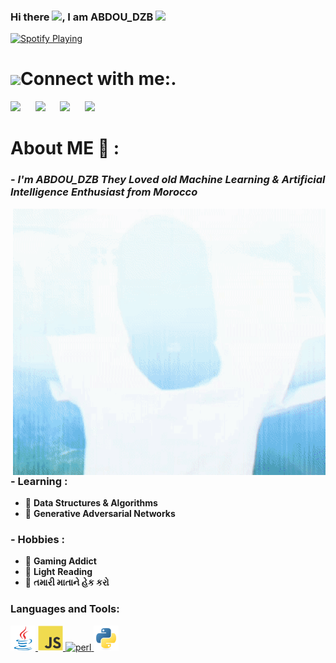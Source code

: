 ### Hi there <img src="https://raw.githubusercontent.com/MartinHeinz/MartinHeinz/master/wave.gif" width="30px">, I am **ABDOU_DZB** <img src="https://github.com/ABD0U-DZB/ABD0U-DZB/blob/main/803793060932223006.gif?raw=true" width="30px">
                                                                                                                                        
[<img src="https://spotify-github-profile.vercel.app/api/view.svg?uid=rsspczkp3g4guni467rak4x8e&cover_image=true&theme=natemoo-re" alt="Spotify Playing" width="350" style="align: left"/>](https://www.spotify.com/us/account/overview/)




<h1><img src="https://emojis.slackmojis.com/emojis/images/1531849430/4246/blob-sunglasses.gif?1531849430" width="30"/>Connect with me:.</h1>
<p align="left">
<a href="https://github.com/ABD0U-DZB" target="_blank"><img height="30" src="https://cdn.jsdelivr.net/npm/simple-icons@3.0.1/icons/github.svg"></a>&nbsp;&nbsp;&nbsp;&nbsp;&nbsp;
<a href="https://www.instagram.com/abdou_dzb2/" target="_blank"><img height="30" src="https://cdn.jsdelivr.net/npm/simple-icons@3.0.1/icons/instagram.svg"></a>&nbsp;&nbsp;&nbsp;&nbsp;&nbsp;
  <a href="https://twitter.com/ABDOU_DZB" target="_blank"><img height="30" src="https://cdn.jsdelivr.net/npm/simple-icons@3.0.1/icons/twitter.svg"></a>&nbsp;&nbsp;&nbsp;&nbsp;&nbsp;
  <a href="https://www.youtube.com/channel/UCT8ED2KaMXmoSviKd7972Fw" target="_blank"><img height="30" src="https://cdn.jsdelivr.net/npm/simple-icons@3.0.1/icons/youtube.svg"></a>&nbsp;&nbsp;&nbsp;&nbsp;&nbsp;
  
# About ME 💬 :
### - *I'm* *ABDOU_DZB* *They* *Loved* *old* *Machine* *Learning* *&* *Artificial* *Intelligence* *Enthusiast* *from* *Morocco*
<img hight="400" width="500" alt="GIF" align="right" src="GIF 26-04-2021 06-29-10.gif">

### - Learning :
- 🔹 **Data Structures & Algorithms**
- 🔹 **Generative Adversarial Networks**

### - Hobbies : 
- 🔸 **Gaming Addict**
- 🔸 **Light** **Reading** 
- 🔸 **તમારી માતાને હેક કરો**

<h3 align="left">Languages and Tools:</h3>

<p align="left"> <a href="https://www.java.com" target="_blank"> <img src="https://raw.githubusercontent.com/devicons/devicon/master/icons/java/java-original.svg" alt="java" width="40" height="40"/> </a> <a href="https://developer.mozilla.org/en-US/docs/Web/JavaScript" target="_blank"> <img
src="https://raw.githubusercontent.com/devicons/devicon/master/icons/javascript/javascript-original.svg" alt="javascript" width="40" height="40"/> </a> <a
href="https://www.perl.org/" target="_blank"> <img src="https://api.iconify.design/logos-perl.svg" alt="perl" width="40" height="40"/> </a> <a href="https://www.python.org" target="_blank"> <img src="https://raw.githubusercontent.com/devicons/devicon/master/icons/python/python-original.svg" alt="python" width="40" height="40"/> </a> </p>




